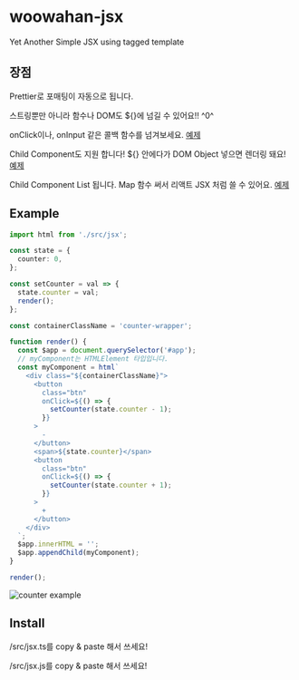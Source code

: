 # woowahan-jsx

Yet Another Simple JSX using tagged template

## 장점

Prettier로 포매팅이 자동으로 됩니다.

스트링뿐만 아니라 함수나 DOM도 ${}에 넘길 수 있어요!! ^0^

onClick이나, onInput 같은 콜백 함수를 넘겨보세요. [예제](./examples/counter/app.ts)

Child Component도 지원 합니다! ${} 안에다가 DOM Object 넣으면 렌더링 돼요! [예제](./examples/recursion/app.ts)

Child Component List 됩니다. Map 함수 써서 리액트 JSX 처럼 쓸 수 있어요. [예제](./examples/dom-list/app.ts)

## Example

```ts
import html from './src/jsx';

const state = {
  counter: 0,
};

const setCounter = val => {
  state.counter = val;
  render();
};

const containerClassName = 'counter-wrapper';

function render() {
  const $app = document.querySelector('#app');
  // myComponent는 HTMLElement 타입입니다.
  const myComponent = html`
    <div class="${containerClassName}">
      <button
        class="btn"
        onClick=${() => {
          setCounter(state.counter - 1);
        }}
      >
        -
      </button>
      <span>${state.counter}</span>
      <button
        class="btn"
        onClick=${() => {
          setCounter(state.counter + 1);
        }}
      >
        +
      </button>
    </div>
  `;
  $app.innerHTML = '';
  $app.appendChild(myComponent);
}

render();
```

![counter example](https://user-images.githubusercontent.com/13645032/126922790-edc67f4a-992e-4cb3-a178-28e737796c9e.gif)

## Install

/src/jsx.ts를 copy & paste 해서 쓰세요!

/src/jsx.js를 copy & paste 해서 쓰세요!
